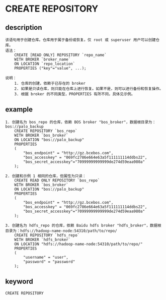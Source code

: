<!-- 
Licensed to the Apache Software Foundation (ASF) under one
or more contributor license agreements.  See the NOTICE file
distributed with this work for additional information
regarding copyright ownership.  The ASF licenses this file
to you under the Apache License, Version 2.0 (the
"License"); you may not use this file except in compliance
with the License.  You may obtain a copy of the License at

  http://www.apache.org/licenses/LICENSE-2.0

Unless required by applicable law or agreed to in writing,
software distributed under the License is distributed on an
"AS IS" BASIS, WITHOUT WARRANTIES OR CONDITIONS OF ANY
KIND, either express or implied.  See the License for the
specific language governing permissions and limitations
under the License.
-->

# CREATE REPOSITORY
## description
    该语句用于创建仓库。仓库用于属于备份或恢复。仅 root 或 superuser 用户可以创建仓库。
    语法：
        CREATE [READ ONLY] REPOSITORY `repo_name`
        WITH BROKER `broker_name`
        ON LOCATION `repo_location`
        PROPERTIES ("key"="value", ...);
            
    说明：
        1. 仓库的创建，依赖于已存在的 broker
        2. 如果是只读仓库，则只能在仓库上进行恢复。如果不是，则可以进行备份和恢复操作。
        3. 根据 broker 的不同类型，PROPERTIES 有所不同，具体见示例。
        
## example
    1. 创建名为 bos_repo 的仓库，依赖 BOS broker "bos_broker"，数据根目录为：bos://palo_backup
        CREATE REPOSITORY `bos_repo`
        WITH BROKER `bos_broker`
        ON LOCATION "bos://palo_backup"
        PROPERTIES
        (
            "bos_endpoint" = "http://gz.bcebos.com",
            "bos_accesskey" = "069fc2786e664e63a5f111111114ddbs22",
            "bos_secret_accesskey"="70999999999999de274d59eaa980a"
        );
     
    2. 创建和示例 1 相同的仓库，但属性为只读：
        CREATE READ ONLY REPOSITORY `bos_repo`
        WITH BROKER `bos_broker`
        ON LOCATION "bos://palo_backup"
        PROPERTIES
        (
            "bos_endpoint" = "http://gz.bcebos.com",
            "bos_accesskey" = "069fc2786e664e63a5f111111114ddbs22",
            "bos_secret_accesskey"="70999999999999de274d59eaa980a"
        );

    3. 创建名为 hdfs_repo 的仓库，依赖 Baidu hdfs broker "hdfs_broker"，数据根目录为：hdfs://hadoop-name-node:54310/path/to/repo/
        CREATE REPOSITORY `hdfs_repo`
        WITH BROKER `hdfs_broker`
        ON LOCATION "hdfs://hadoop-name-node:54310/path/to/repo/"
        PROPERTIES
        (
            "username" = "user",
            "password" = "password"
        );
        
## keyword
    CREATE REPOSITORY


